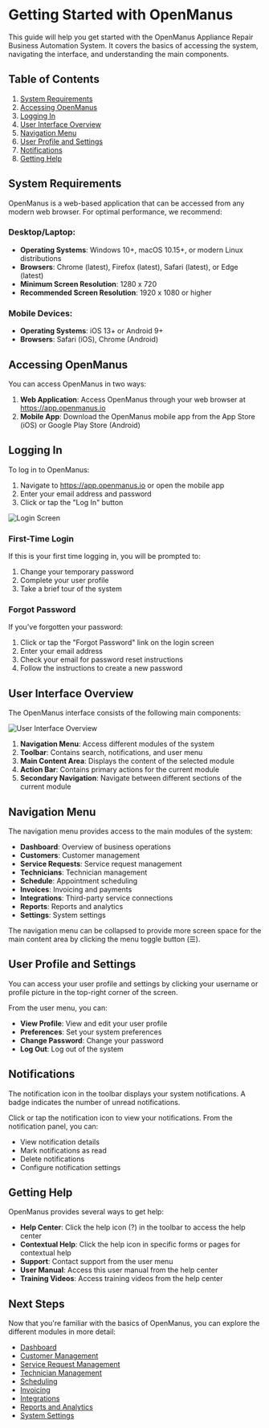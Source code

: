 # Getting Started with OpenManus

This guide will help you get started with the OpenManus Appliance Repair Business Automation System. It covers the basics of accessing the system, navigating the interface, and understanding the main components.

## Table of Contents

1. [System Requirements](#system-requirements)
2. [Accessing OpenManus](#accessing-openmanus)
3. [Logging In](#logging-in)
4. [User Interface Overview](#user-interface-overview)
5. [Navigation Menu](#navigation-menu)
6. [User Profile and Settings](#user-profile-and-settings)
7. [Notifications](#notifications)
8. [Getting Help](#getting-help)

## System Requirements

OpenManus is a web-based application that can be accessed from any modern web browser. For optimal performance, we recommend:

### Desktop/Laptop:
- **Operating Systems**: Windows 10+, macOS 10.15+, or modern Linux distributions
- **Browsers**: Chrome (latest), Firefox (latest), Safari (latest), or Edge (latest)
- **Minimum Screen Resolution**: 1280 x 720
- **Recommended Screen Resolution**: 1920 x 1080 or higher

### Mobile Devices:
- **Operating Systems**: iOS 13+ or Android 9+
- **Browsers**: Safari (iOS), Chrome (Android)

## Accessing OpenManus

You can access OpenManus in two ways:

1. **Web Application**: Access OpenManus through your web browser at https://app.openmanus.io
2. **Mobile App**: Download the OpenManus mobile app from the App Store (iOS) or Google Play Store (Android)

## Logging In

To log in to OpenManus:

1. Navigate to https://app.openmanus.io or open the mobile app
2. Enter your email address and password
3. Click or tap the "Log In" button

![Login Screen](images/login-screen.png)

### First-Time Login

If this is your first time logging in, you will be prompted to:

1. Change your temporary password
2. Complete your user profile
3. Take a brief tour of the system

### Forgot Password

If you've forgotten your password:

1. Click or tap the "Forgot Password" link on the login screen
2. Enter your email address
3. Check your email for password reset instructions
4. Follow the instructions to create a new password

## User Interface Overview

The OpenManus interface consists of the following main components:

![User Interface Overview](images/ui-overview.png)

1. **Navigation Menu**: Access different modules of the system
2. **Toolbar**: Contains search, notifications, and user menu
3. **Main Content Area**: Displays the content of the selected module
4. **Action Bar**: Contains primary actions for the current module
5. **Secondary Navigation**: Navigate between different sections of the current module

## Navigation Menu

The navigation menu provides access to the main modules of the system:

- **Dashboard**: Overview of business operations
- **Customers**: Customer management
- **Service Requests**: Service request management
- **Technicians**: Technician management
- **Schedule**: Appointment scheduling
- **Invoices**: Invoicing and payments
- **Integrations**: Third-party service connections
- **Reports**: Reports and analytics
- **Settings**: System settings

The navigation menu can be collapsed to provide more screen space for the main content area by clicking the menu toggle button (☰).

## User Profile and Settings

You can access your user profile and settings by clicking your username or profile picture in the top-right corner of the screen.

From the user menu, you can:

- **View Profile**: View and edit your user profile
- **Preferences**: Set your system preferences
- **Change Password**: Change your password
- **Log Out**: Log out of the system

## Notifications

The notification icon in the toolbar displays your system notifications. A badge indicates the number of unread notifications.

Click or tap the notification icon to view your notifications. From the notification panel, you can:

- View notification details
- Mark notifications as read
- Delete notifications
- Configure notification settings

## Getting Help

OpenManus provides several ways to get help:

- **Help Center**: Click the help icon (?) in the toolbar to access the help center
- **Contextual Help**: Click the help icon in specific forms or pages for contextual help
- **Support**: Contact support from the user menu
- **User Manual**: Access this user manual from the help center
- **Training Videos**: Access training videos from the help center

## Next Steps

Now that you're familiar with the basics of OpenManus, you can explore the different modules in more detail:

- [Dashboard](dashboard.md)
- [Customer Management](customer-management.md)
- [Service Request Management](service-request-management.md)
- [Technician Management](technician-management.md)
- [Scheduling](scheduling.md)
- [Invoicing](invoicing.md)
- [Integrations](integrations.md)
- [Reports and Analytics](reports-analytics.md)
- [System Settings](system-settings.md) 